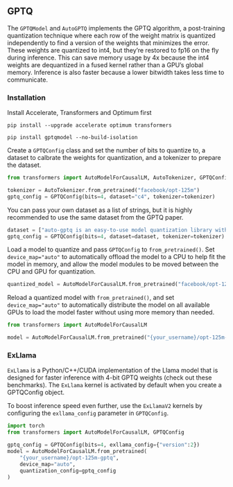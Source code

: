 ## GPTQ

The `GPTQModel` and `AutoGPTQ` implements the GPTQ algorithm, a post-training quantization technique where each row of the weight matrix is quantized independently to find a version of the weights that minimizes the error. These weights are quantized to int4, but they’re restored to fp16 on the fly during inference. This can save memory usage by 4x because the int4 weights are dequantized in a fused kernel rather than a GPU’s global memory. Inference is also faster because a lower bitwidth takes less time to communicate.

### Installation

Install Accelerate, Transformers and Optimum first
```
pip install --upgrade accelerate optimum transformers
```

```
pip install gptqmodel --no-build-isolation
```

Create a `GPTQConfig` class and set the number of bits to quantize to, a dataset to calbrate the weights for quantization, and a tokenizer to prepare the dataset.

```py
from transformers import AutoModelForCausalLM, AutoTokenizer, GPTQConfig

tokenizer = AutoTokenizer.from_pretrained("facebook/opt-125m")
gptq_config = GPTQConfig(bits=4, dataset="c4", tokenizer=tokenizer)
```
You can pass your own dataset as a list of strings, but it is highly recommended to use the same dataset from the GPTQ paper.

```py
dataset = ["auto-gptq is an easy-to-use model quantization library with user-friendly apis, based on GPTQ algorithm."]
gptq_config = GPTQConfig(bits=4, dataset=dataset, tokenizer=tokenizer)
```

Load a model to quantize and pass `GPTQConfig` to `from_pretrained()`. Set `device_map="auto"` to automatically offload the model to a CPU to help fit the model in memory, and allow the model modules to be moved between the CPU and GPU for quantization.

```py
quantized_model = AutoModelForCausalLM.from_pretrained("facebook/opt-125m", device_map="auto", quantization_config=gptq_config)
```

Reload a quantized model with `from_pretrained()`, and set `device_map="auto"` to automatically distribute the model on all available GPUs to load the model faster without using more memory than needed.
```py
from transformers import AutoModelForCausalLM

model = AutoModelForCausalLM.from_pretrained("{your_username}/opt-125m-gptq", device_map="auto")
```


### ExLlama

`ExLlama` is a Python/C++/CUDA implementation of the Llama model that is designed for faster inference with 4-bit GPTQ weights (check out these benchmarks). The `ExLlama` kernel is activated by default when you create a GPTQConfig object.

To boost inference speed even further, use the `ExLlamaV2` kernels by configuring the `exllama_config` parameter in `GPTQConfig`.

```py
import torch
from transformers import AutoModelForCausalLM, GPTQConfig

gptq_config = GPTQConfig(bits=4, exllama_config={"version":2})
model = AutoModelForCausalLM.from_pretrained(
    "{your_username}/opt-125m-gptq",
    device_map="auto",
    quantization_config=gptq_config
)
```
